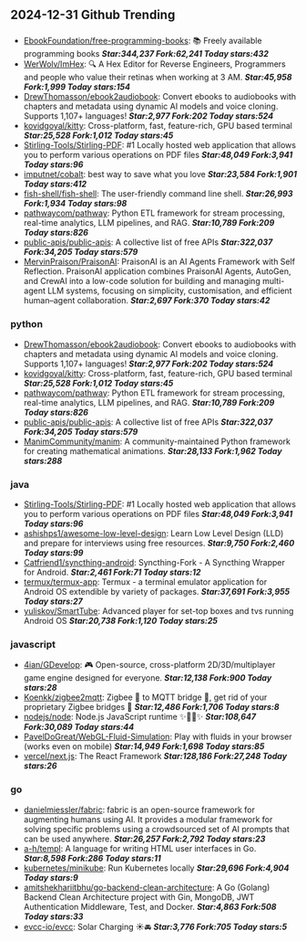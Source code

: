 ## 2024-12-31 Github Trending

### 
* [EbookFoundation/free-programming-books](https://github.com/EbookFoundation/free-programming-books): 📚 Freely available programming books ***Star:344,237 Fork:62,241 Today stars:432***
* [WerWolv/ImHex](https://github.com/WerWolv/ImHex): 🔍 A Hex Editor for Reverse Engineers, Programmers and people who value their retinas when working at 3 AM. ***Star:45,958 Fork:1,999 Today stars:154***
* [DrewThomasson/ebook2audiobook](https://github.com/DrewThomasson/ebook2audiobook): Convert ebooks to audiobooks with chapters and metadata using dynamic AI models and voice cloning. Supports 1,107+ languages! ***Star:2,977 Fork:202 Today stars:524***
* [kovidgoyal/kitty](https://github.com/kovidgoyal/kitty): Cross-platform, fast, feature-rich, GPU based terminal ***Star:25,528 Fork:1,012 Today stars:45***
* [Stirling-Tools/Stirling-PDF](https://github.com/Stirling-Tools/Stirling-PDF): #1 Locally hosted web application that allows you to perform various operations on PDF files ***Star:48,049 Fork:3,941 Today stars:96***
* [imputnet/cobalt](https://github.com/imputnet/cobalt): best way to save what you love ***Star:23,584 Fork:1,901 Today stars:412***
* [fish-shell/fish-shell](https://github.com/fish-shell/fish-shell): The user-friendly command line shell. ***Star:26,993 Fork:1,934 Today stars:98***
* [pathwaycom/pathway](https://github.com/pathwaycom/pathway): Python ETL framework for stream processing, real-time analytics, LLM pipelines, and RAG. ***Star:10,789 Fork:209 Today stars:826***
* [public-apis/public-apis](https://github.com/public-apis/public-apis): A collective list of free APIs ***Star:322,037 Fork:34,205 Today stars:579***
* [MervinPraison/PraisonAI](https://github.com/MervinPraison/PraisonAI): PraisonAI is an AI Agents Framework with Self Reflection. PraisonAI application combines PraisonAI Agents, AutoGen, and CrewAI into a low-code solution for building and managing multi-agent LLM systems, focusing on simplicity, customisation, and efficient human–agent collaboration. ***Star:2,697 Fork:370 Today stars:42***

### python
* [DrewThomasson/ebook2audiobook](https://github.com/DrewThomasson/ebook2audiobook): Convert ebooks to audiobooks with chapters and metadata using dynamic AI models and voice cloning. Supports 1,107+ languages! ***Star:2,977 Fork:202 Today stars:524***
* [kovidgoyal/kitty](https://github.com/kovidgoyal/kitty): Cross-platform, fast, feature-rich, GPU based terminal ***Star:25,528 Fork:1,012 Today stars:45***
* [pathwaycom/pathway](https://github.com/pathwaycom/pathway): Python ETL framework for stream processing, real-time analytics, LLM pipelines, and RAG. ***Star:10,789 Fork:209 Today stars:826***
* [public-apis/public-apis](https://github.com/public-apis/public-apis): A collective list of free APIs ***Star:322,037 Fork:34,205 Today stars:579***
* [ManimCommunity/manim](https://github.com/ManimCommunity/manim): A community-maintained Python framework for creating mathematical animations. ***Star:28,133 Fork:1,962 Today stars:288***

### java
* [Stirling-Tools/Stirling-PDF](https://github.com/Stirling-Tools/Stirling-PDF): #1 Locally hosted web application that allows you to perform various operations on PDF files ***Star:48,049 Fork:3,941 Today stars:96***
* [ashishps1/awesome-low-level-design](https://github.com/ashishps1/awesome-low-level-design): Learn Low Level Design (LLD) and prepare for interviews using free resources. ***Star:9,750 Fork:2,460 Today stars:99***
* [Catfriend1/syncthing-android](https://github.com/Catfriend1/syncthing-android): Syncthing-Fork - A Syncthing Wrapper for Android. ***Star:2,461 Fork:71 Today stars:12***
* [termux/termux-app](https://github.com/termux/termux-app): Termux - a terminal emulator application for Android OS extendible by variety of packages. ***Star:37,691 Fork:3,955 Today stars:27***
* [yuliskov/SmartTube](https://github.com/yuliskov/SmartTube): Advanced player for set-top boxes and tvs running Android OS ***Star:20,738 Fork:1,120 Today stars:25***

### javascript
* [4ian/GDevelop](https://github.com/4ian/GDevelop): 🎮 Open-source, cross-platform 2D/3D/multiplayer game engine designed for everyone. ***Star:12,138 Fork:900 Today stars:28***
* [Koenkk/zigbee2mqtt](https://github.com/Koenkk/zigbee2mqtt): Zigbee 🐝 to MQTT bridge 🌉, get rid of your proprietary Zigbee bridges 🔨 ***Star:12,486 Fork:1,706 Today stars:8***
* [nodejs/node](https://github.com/nodejs/node): Node.js JavaScript runtime ✨🐢🚀✨ ***Star:108,647 Fork:30,089 Today stars:44***
* [PavelDoGreat/WebGL-Fluid-Simulation](https://github.com/PavelDoGreat/WebGL-Fluid-Simulation): Play with fluids in your browser (works even on mobile) ***Star:14,949 Fork:1,698 Today stars:85***
* [vercel/next.js](https://github.com/vercel/next.js): The React Framework ***Star:128,186 Fork:27,248 Today stars:26***

### go
* [danielmiessler/fabric](https://github.com/danielmiessler/fabric): fabric is an open-source framework for augmenting humans using AI. It provides a modular framework for solving specific problems using a crowdsourced set of AI prompts that can be used anywhere. ***Star:26,257 Fork:2,792 Today stars:23***
* [a-h/templ](https://github.com/a-h/templ): A language for writing HTML user interfaces in Go. ***Star:8,598 Fork:286 Today stars:11***
* [kubernetes/minikube](https://github.com/kubernetes/minikube): Run Kubernetes locally ***Star:29,696 Fork:4,904 Today stars:9***
* [amitshekhariitbhu/go-backend-clean-architecture](https://github.com/amitshekhariitbhu/go-backend-clean-architecture): A Go (Golang) Backend Clean Architecture project with Gin, MongoDB, JWT Authentication Middleware, Test, and Docker. ***Star:4,863 Fork:508 Today stars:33***
* [evcc-io/evcc](https://github.com/evcc-io/evcc): Solar Charging ☀️🚘 ***Star:3,776 Fork:705 Today stars:5***
